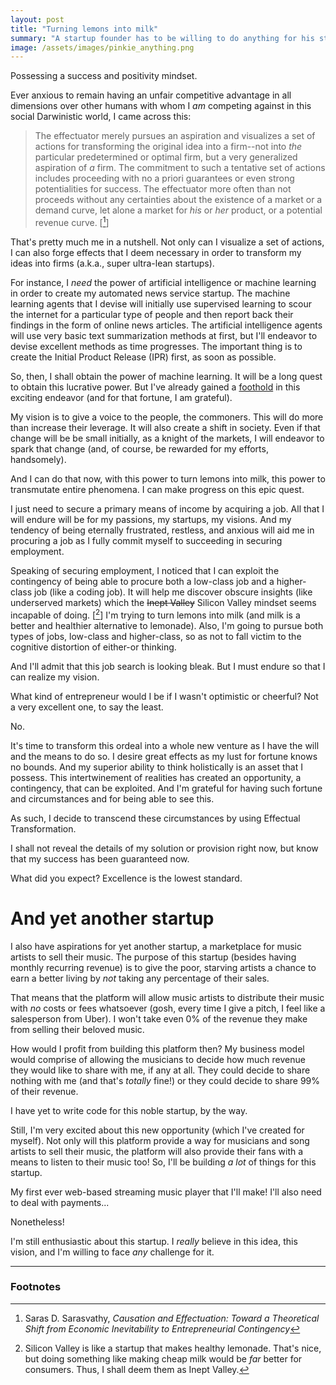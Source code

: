 ```yaml
---
layout: post
title: "Turning lemons into milk"
summary: "A startup founder has to be willing to do anything for his startups. ANYTHING."
image: /assets/images/pinkie_anything.png
---
```


Possessing a success and positivity mindset.

Ever anxious to remain having an unfair competitive advantage in all dimensions over other humans with whom I *am* competing against in this social Darwinistic world, I came across this:

> The effectuator merely pursues an aspiration and visualizes a set of actions for transforming the original idea into a firm--not into *the* particular predetermined or optimal firm, but a very generalized aspiration of *a* firm. The commitment to such a tentative set of actions includes proceeding with no a priori guarantees or even strong potentialities for success. The effectuator more often than not proceeds without any certainties about the existence of a market or a demand curve, let alone a market for *his* or *her* product, or a potential revenue curve. \[[^1]\]

That's pretty much me in a nutshell. Not only can I visualize a set of actions, I can also forge effects that I deem necessary in order to transform my ideas into firms (a.k.a., super ultra-lean startups).

For instance, I *need* the power of artificial intelligence or machine learning in order to create my automated news service startup. The machine learning agents that I devise will initially use supervised learning to scour the internet for a particular type of people and then report back their findings in the form of online news articles. The artificial intelligence agents will use very basic text summarization methods at first, but I'll endeavor to devise excellent methods as time progresses. The important thing is to create the Initial Product Release (IPR) first, as soon as possible.

So, then, I shall obtain the power of machine learning. It will be a long quest to obtain this lucrative power. But I've already gained a [foothold](https://github.com/webDva/KawaiiAI) in this exciting endeavor (and for that fortune, I am grateful).

My vision is to give a voice to the people, the commoners. This will do more than increase their leverage. It will also create a shift in society. Even if that change will be be small initially, as a knight of the markets, I will endeavor to spark that change (and, of course, be rewarded for my efforts, handsomely).

And I can do that now, with this power to turn lemons into milk, this power to transmutate entire phenomena. I can make progress on this epic quest.

I just need to secure a primary means of income by acquiring a job. All that I will endure will be for my passions, my startups, my visions. And my tendency of being eternally frustrated, restless, and anxious will aid me in procuring a job as I fully commit myself to succeeding in securing employment.

Speaking of securing employment, I noticed that I can exploit the contingency of being able to procure both a low-class job and a higher-class job (like a coding job). It will help me discover obscure insights (like underserved markets) which the ~~Inept Valley~~ Silicon Valley mindset seems incapable of doing. \[[^2]\] I'm trying to turn lemons into milk (and milk is a better and healthier alternative to lemonade). Also, I'm going to pursue both types of jobs, low-class and higher-class, so as not to fall victim to the cognitive distortion of either-or thinking.

And I'll admit that this job search is looking bleak. But I must endure so that I can realize my vision.

What kind of entrepreneur would I be if I wasn't optimistic or cheerful? Not a very excellent one, to say the least.

No.

It's time to transform this ordeal into a whole new venture as I have the will and the means to do so. I desire great effects as my lust for fortune knows no bounds. And my superior ability to think holistically is an asset that I possess. This intertwinement of realities has created an opportunity, a contingency, that can be exploited. And I'm grateful for having such fortune and circumstances and for being able to see this.

As such, I decide to transcend these circumstances by using Effectual Transformation.

I shall not reveal the details of my solution or provision right now, but know that my success has been guaranteed now.

What did you expect? Excellence is the lowest standard.

# And yet another startup

I also have aspirations for yet another startup, a marketplace for music artists to sell their music. The purpose of this startup (besides having monthly recurring revenue) is to give the poor, starving artists a chance to earn a better living by *not* taking any percentage of their sales.

That means that the platform will allow music artists to distribute their music with *no* costs or fees whatsoever (gosh, every time I give a pitch, I feel like a salesperson from Uber). I won't take even 0% of the revenue they make from selling their beloved music.

How would I profit from building this platform then? My business model would comprise of allowing the musicians to decide how much revenue they would like to share with me, if any at all. They could decide to share nothing with me (and that's *totally* fine!) or they could decide to share 99% of their revenue.

I have yet to write code for this noble startup, by the way.

Still, I'm very excited about this new opportunity (which I've created for myself). Not only will this platform provide a way for musicians and song artists to sell their music, the platform will also provide their fans with a means to listen to their music too! So, I'll be building *a lot* of things for this startup.

My first ever web-based streaming music player that I'll make! I'll also need to deal with payments...

Nonetheless!

I'm still enthusiastic about this startup. I *really* believe in this idea, this vision, and I'm willing to face *any* challenge for it.

---

### Footnotes

[^1]: Saras D. Sarasvathy, *Causation and Effectuation: Toward a Theoretical Shift from Economic Inevitability to Entrepreneurial Contingency*

[^2]: Silicon Valley is like a startup that makes healthy lemonade. That's nice, but doing something like making cheap milk would be *far* better for consumers. Thus, I shall deem them as Inept Valley.